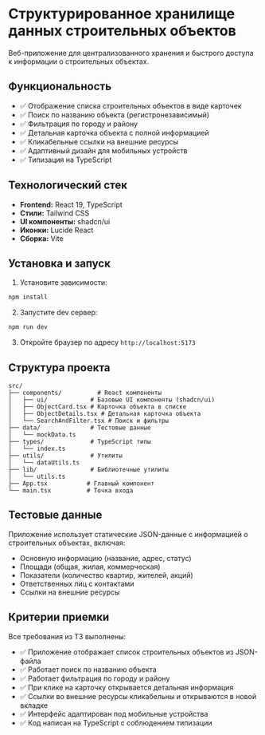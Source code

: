 # Структурированное хранилище данных строительных объектов

Веб-приложение для централизованного хранения и быстрого доступа к информации о строительных объектах.

## Функциональность

- ✅ Отображение списка строительных объектов в виде карточек
- ✅ Поиск по названию объекта (регистронезависимый)
- ✅ Фильтрация по городу и району
- ✅ Детальная карточка объекта с полной информацией
- ✅ Кликабельные ссылки на внешние ресурсы
- ✅ Адаптивный дизайн для мобильных устройств
- ✅ Типизация на TypeScript

## Технологический стек

- **Frontend:** React 19, TypeScript
- **Стили:** Tailwind CSS
- **UI компоненты:** shadcn/ui
- **Иконки:** Lucide React
- **Сборка:** Vite

## Установка и запуск

1. Установите зависимости:
```bash
npm install
```

2. Запустите dev сервер:
```bash
npm run dev
```

3. Откройте браузер по адресу `http://localhost:5173`

## Структура проекта

```
src/
├── components/          # React компоненты
│   ├── ui/            # Базовые UI компоненты (shadcn/ui)
│   ├── ObjectCard.tsx # Карточка объекта в списке
│   ├── ObjectDetails.tsx # Детальная карточка объекта
│   └── SearchAndFilter.tsx # Поиск и фильтры
├── data/              # Тестовые данные
│   └── mockData.ts
├── types/             # TypeScript типы
│   └── index.ts
├── utils/             # Утилиты
│   └── dataUtils.ts
├── lib/               # Библиотечные утилиты
│   └── utils.ts
├── App.tsx           # Главный компонент
└── main.tsx          # Точка входа
```

## Тестовые данные

Приложение использует статические JSON-данные с информацией о строительных объектах, включая:
- Основную информацию (название, адрес, статус)
- Площади (общая, жилая, коммерческая)
- Показатели (количество квартир, жителей, акций)
- Ответственных лиц с контактами
- Ссылки на внешние ресурсы

## Критерии приемки

Все требования из ТЗ выполнены:
- ✅ Приложение отображает список строительных объектов из JSON-файла
- ✅ Работает поиск по названию объекта
- ✅ Работает фильтрация по городу и району
- ✅ При клике на карточку открывается детальная информация
- ✅ Ссылки во внешние ресурсы кликабельны и открываются в новой вкладке
- ✅ Интерфейс адаптирован под мобильные устройства
- ✅ Код написан на TypeScript с соблюдением типизации